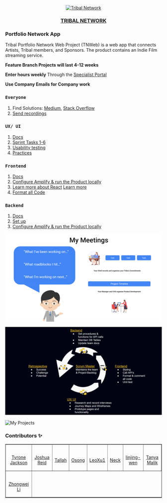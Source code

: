 <div align='center'>
  <a href='https://tribalnetwork.org/' target='_blank'>
  <img src='https://avatars.githubusercontent.com/u/63391280?v=4' alt='Tribal Network' width='150px' />
  <h3>TRIBAL NETWORK</h3>
  </a>
</div>


### Portfolio Network App
Tribal Portfolio Network Web Project (TNWeb) is a web app that connects Artists, Tribal members, and Sponsors. The product contains an Indie Film streaming service.

**Feature Branch Projects will last 4-12 weeks**

**Enter hours weekly**
Through the [Specialist Portal](https://sites.google.com/view/specialistportal/specialist-portal)

**Use Company Emails for Company work**


### `Everyone`
1. Find Solutions: [Medium](https://github.com/Tribalnetwork/Portfolio-Network), [Stack Overflow](https://stackoverflow.com/)
2. [Send recordings](https://www.loom.com/?utm_term=loom_b&utm_campaign=US_GS_Brand_Phrase_Exact&utm_source=adwords&utm_medium=ppc&utm_content=&hsa_acc=4481576800&hsa_cam=15507659439&hsa_grp=134743398910&hsa_ad=567960631368&hsa_src=g&hsa_tgt=kwd-23006411&hsa_kw=loom&hsa_mt=b&hsa_net=adwords&hsa_ver=3&gclid=Cj0KCQjwxveXBhDDARIsAI0Q0x2Y3RIMytr8Fml4ZWaOTnMMSG6JggKhhceiSkQsxrTMiD7-E4HVNQoaAh2IEALw_wcB)



### `UX/ UI`
1. [Docs](https://drive.google.com/drive/folders/1SjmA7z2_8dvLFe7P_Vb7TgECIpsIZ1Gw?usp=share_link)
2. [Sprint Tasks 1-6](https://drive.google.com/drive/folders/10I2b-pMYGlP3bN_0dKU7BXKt7knwrp_4?usp=sharing)
3. [Usability testing](https://usabilityhub.com/)
4. [Practices](https://docs.google.com/document/d/1nYnTdHjuO2bejNhLG1hWU6wblm9Twq3h/edit?usp=sharing&ouid=115223206571185626008&rtpof=true&sd=true)


### `Frontend`
1. [Docs](https://drive.google.com/drive/folders/1hcC5wbYyYrnkmzQPrzmtRaqpN99xo7uN?usp=share_link)
2. [Configure Amplify & run the Product locally](https://www.figma.com/file/h0j3Qvvvng6H6YFN3g56wb/Fork%2C-Clone%2C-and-Configure-Amplify?node-id=0%3A1)
3. [Learn more about React](https://github.com/Tribalnetwork/React-Guide) [Learn more](https://github.com/facebook/create-react-app/blob/main/CONTRIBUTING.md)
4. [Format all Code](https://prettier.io/)


### `Backend`
1. [Docs](https://drive.google.com/drive/folders/1vVJH4lSYI0T5B1Bnfu-OGU6Wbx1btSul?usp=share_link)
2. [Set up](https://drive.google.com/drive/folders/1sEy7-mp_mvEdSxJfbjTTBqGyQPeIHWf5?usp=sharing)
3. [Configure Amplify & run the Product locally](https://www.figma.com/file/h0j3Qvvvng6H6YFN3g56wb/Fork%2C-Clone%2C-and-Configure-Amplify?node-id=0%3A1)



![My Meetings](https://github.com/Tribalnetwork/Portfolio-Network/blob/0ae1c64eb1da3986bd96a12865088e3ea542ff48/My%20Meetings%20Infographic.png)

![My Team](https://github.com/Tribalnetwork/Portfolio-Network/blob/0ae1c64eb1da3986bd96a12865088e3ea542ff48/My%20Team%20Infographic.png)

![My Projects](https://github.com/TribaliiiGameDevelopment/CreationGame/blob/dfbcc40383da13f5235be6bdb9337d27b069f492/My%20Project%20Roadmap.png)


### Contributors ✨

<table border='1px'>
  <tr>
    <td>
      <a href="https://github.com/tribalteams" target="_blank">
        <img src='https://avatars.githubusercontent.com/u/66889079?v=4' alt='' width='100px'>
        <p align='center'>Tyrone Jackson</p>
      </a>
    </td>
    <td>
      <a href="https://github.com/jreid2454" target="_blank">
        <img src='https://github.com/jreid2454.png' alt='' width='100px'>
        <p align='center'>Joshua Reid</p>
      </a>
    </td>
    <td>
      <a href="https://github.com/twillisdev" target="_blank">
        <img src='https://avatars.githubusercontent.com/u/73906599?v=4' alt='' width='100px'>
        <p align='center'>Tallah</p>
      </a>
    </td>
    <td>
      <a href="https://github.com/Osong-Michael" target="_blank">
        <img src='https://avatars.githubusercontent.com/u/38656549?v=4' alt='' width='100px'>
        <p align='center'>Osong</p>
      </a>
    </td>
    <td>
      <a href="https://github.com/LeoXu1" target="_blank">
        <img src='https://avatars.githubusercontent.com/u/15039674?v=4' alt='' width='100px'>
        <p align='center'>LeoXu1</p>
      </a>
    </td>
    <td>
      <a href="https://github.com/Nechir-89" target="_blank">
        <img src='https://avatars.githubusercontent.com/u/66407817?v=4' alt='' width='100px'>
        <p align='center'>Neck</p>
      </a>
    </td>
    <td>
      <a href="https://github.com/linjing-wen" target="_blank">
        <img src='https://avatars.githubusercontent.com/u/84493509?v=4' alt='' width='100px'>
        <p align='center'>linjing-wen</p>
      </a>
    </td>
    <td>
      <a href="https://github.com/tmalik8" target="_blank">
        <img src='https://avatars.githubusercontent.com/u/67351502?v=4' alt='' width='100px'>
        <p align='center'>Tanya Malik</p>
      </a>
    </td>
  </tr>
<!-- 2   -->
  <tr>
    <td>
      <a href="https://github.com/ZhongweiL" target="_blank">
        <img src='https://avatars.githubusercontent.com/u/43942535?v=4' alt='' width='100px'>
        <p align='center'>Zhongwei Li</p>
      </a>
    </td>
  </tr>
</table>




